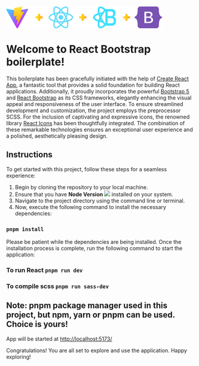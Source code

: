 <div style="display: flex; align-items: center; padding-top: 25px; ">
<img src="./public/react-bootstrap-boilerplate.png" alt="react-bootstrap" width="417" height="58"/>
</div>

# Welcome to React Bootstrap boilerplate!

This boilerplate has been gracefully initiated with the help of
[Create React App](https://github.com/facebook/create-react-app), a
fantastic tool that provides a solid foundation for building React
applications. Additionally, it proudly incorporates the powerful
[Bootstrap 5](https://getbootstrap.com/) and
[React Bootstrap](https://react-bootstrap.netlify.app/) as its CSS
frameworks, elegantly enhancing the visual appeal and responsiveness
of the user interface. To ensure streamlined development and
customization, the project employs the preprocessor SCSS. For the
inclusion of captivating and expressive icons, the renowned library
[React Icons](https://react-icons.github.io/react-icons/) has been
thoughtfully integrated. The combination of these remarkable
technologies ensures an exceptional user experience and a polished,
aesthetically pleasing design.

## Instructions

To get started with this project, follow these steps for a seamless
experience:

1. Begin by cloning the repository to your local machine.
2. Ensure that you have **Node Version
   [![](https://img.shields.io/badge/v20.3.0-238636)]()** installed on
   your system.
3. Navigate to the project directory using the command line or
   terminal.
4. Now, execute the following command to install the necessary
   dependencies:

### `pnpm install`

Please be patient while the dependencies are being installed. Once the
installation process is complete, run the following command to start
the application:

### To run React `pnpm run dev`
### To compile scss `pnpm run sass-dev`

## Note: pnpm package manager used in this project, but npm, yarn or pnpm can be used. Choice is yours!

App will be started at
[http://localhost:5173/](http://localhost:5173/)

Congratulations! You are all set to explore and use the application.
Happy exploring!
